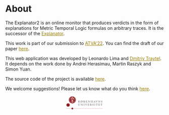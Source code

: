 # About

The Explanator2 is an online monitor that produces verdicts in the form of explanations for Metric Temporal Logic formulas on arbitrary traces.
It is the successor of the <a style="color: #977b01;" href="https://bitbucket.org/traytel/explanator/src/master/" target="_blank">Explanator</a>.

This work is part of our submission to <a style="color: #977b01;" href="https://atva-conference.org/2022/" target="_blank">ATVA'22</a>. You can find the draft of our paper <a style="color: #977b01;" href="https://github.com/runtime-monitoring/explanator2/blob/main/doc/mtl/online-mtl-expl.pdf" target="_blank">here</a>.

This web application was developed by Leonardo Lima and <a style="color: #977b01;" href="https://traytel.bitbucket.io/" target="_blank">Dmitriy Traytel</a>.
It depends on the work done by Andrei Herasimau, Martin Raszyk and Simon Yuan.

The source code of the project is available <a style="color: #977b01;" href="https://github.com/runtime-monitoring/explanator2" target="_blank">here</a>.

We welcome suggestions! Please let us know what do you think <a style="color: #977b01;" href="https://github.com/runtime-monitoring/explanator2/issues" target="_blank">here</a>.

<p style="text-align:center;">
    <img alt="Monitoring button" src="./assets/ku_logo.png" width="25%" height="25%" />
</p>
